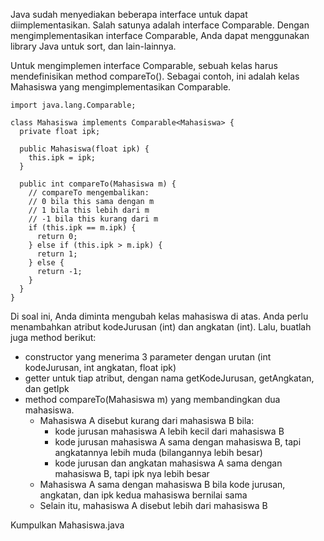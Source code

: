 Java sudah menyediakan beberapa interface untuk dapat diimplementasikan. Salah satunya adalah interface Comparable. Dengan mengimplementasikan interface Comparable, Anda dapat menggunakan library Java untuk sort, dan lain-lainnya.

Untuk mengimplemen interface Comparable, sebuah kelas harus mendefinisikan method compareTo(). Sebagai contoh, ini adalah kelas Mahasiswa yang mengimplementasikan Comparable.

```
import java.lang.Comparable;

class Mahasiswa implements Comparable<Mahasiswa> {
  private float ipk;

  public Mahasiswa(float ipk) {
    this.ipk = ipk;
  }

  public int compareTo(Mahasiswa m) {
    // compareTo mengembalikan:
    // 0 bila this sama dengan m
    // 1 bila this lebih dari m
    // -1 bila this kurang dari m
    if (this.ipk == m.ipk) {
      return 0;
    } else if (this.ipk > m.ipk) {
      return 1;
    } else {
      return -1;
    }
  }
}
```

Di soal ini, Anda diminta mengubah kelas mahasiswa di atas. Anda perlu menambahkan atribut kodeJurusan (int) dan angkatan (int). Lalu, buatlah juga method berikut:

- constructor yang menerima 3 parameter dengan urutan (int kodeJurusan, int angkatan, float ipk)
- getter untuk tiap atribut, dengan nama getKodeJurusan, getAngkatan, dan getIpk
- method compareTo(Mahasiswa m) yang membandingkan dua mahasiswa.
    - Mahasiswa A disebut kurang dari mahasiswa B bila:
        - kode jurusan mahasiswa A lebih kecil dari mahasiswa B
        - kode jurusan mahasiswa A sama dengan mahasiswa B, tapi angkatannya lebih muda (bilangannya lebih besar)
        - kode jurusan dan angkatan mahasiswa A sama dengan mahasiswa B, tapi ipk nya lebih besar
    - Mahasiswa A sama dengan mahasiswa B bila kode jurusan, angkatan, dan ipk kedua mahasiswa bernilai sama
    - Selain itu, mahasiswa A disebut lebih dari mahasiswa B

Kumpulkan Mahasiswa.java
